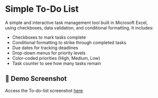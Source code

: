 # Simple To-Do List

A simple and interactive task management tool built in Microsoft Excel, using checkboxes, data validation, and conditional formatting. It includes:

- Checkboxes to mark tasks complete
- Conditional formatting to strike through completed tasks
- Due dates for tracking deadlines
- Drop-down menus for priority levels
- Color-coded priorities (High, Medium, Low)
- Task counter to see how many tasks remain

 ## 📸 Demo Screenshot

Access the To-do-list screenshot [here](./Screenshots/to-do-list.png).